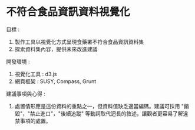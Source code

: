 不符合食品資訊資料視覺化
=======================  

目標 :   
1. 製作工具以視覺化方式呈現食藥署不符合食品資訊資料集   
2. 探索資料集內容，提供未來改進建議  

開發環境 :   
1. 視覺化工具 : d3.js  
2. 網頁框架 : SUSY, Compass, Grunt  

建議事項與心得 :   
1. 處置情形應是這份資料的重點之一，但資料值缺乏適當編碼。建議可採用 "銷毀"，"禁止進口"，"後續追蹤" 等動詞取代迥長的敘述，讓觀者更容易了解違禁事項的處置。   
